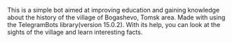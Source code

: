 This is a simple bot aimed at improving education and gaining knowledge about the history of the village of Bogashevo, Tomsk area.
Made with using the TelegramBots library(version 15.0.2).
With its help, you can look at the sights of the village and learn interesting facts.
